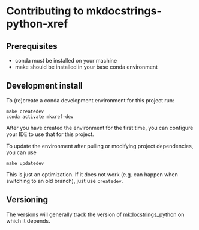 # Contributing to mkdocstrings-python-xref

## Prerequisites

* conda must be installed on your machine
* make should be installed in your base conda environment

## Development install

To (re)create a conda development environment for this project run:

```
make createdev
conda activate mkxref-dev
```

After you have created the environment for the first time, you can configure your IDE
to use that for this project.

To update the environment after pulling or modifying project dependencies, you can use

```
make updatedev
```

This is just an optimization. If it does not work (e.g. can happen when switching to an old branch), just use `createdev`.

## Versioning

The versions will generally track the version of [mkdocstrings_python][] on which it depends.

[mkdocstrings_python]: https://github.com/mkdocstrings/python


